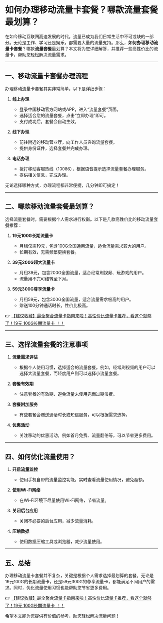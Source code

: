 # 如何办理移动流量卡套餐？哪款流量套餐最划算？

在如今移动互联网高速发展的时代，流量已成为我们日常生活中不可或缺的一部分。无论是工作、学习还是娱乐，都需要大量的流量支持。那么，**如何办理移动流量卡套餐**？哪款**流量套餐**最划算？本文将为您详细解答，并推荐一些高性价比的流量卡，帮助您轻松解决流量需求。

---

## 一、移动流量卡套餐办理流程

办理移动流量卡套餐其实非常简单，以下是详细步骤：

1. **线上办理**  
    - 登录中国移动官方网站或APP，进入“流量套餐”页面。  
    - 选择适合您的流量套餐，点击“立即办理”即可。  
    - 支付成功后，套餐会自动生效。  

2. **线下办理**  
    - 前往附近的移动营业厅，向工作人员咨询流量套餐。  
    - 提供身份证件，选择套餐并完成办理。  

3. **电话办理**  
    - 拨打移动客服热线（10086），根据语音提示选择流量套餐办理服务。  
    - 提供相关信息，完成办理。  

无论选择哪种方式，办理流程都非常便捷，几分钟即可搞定！

---

## 二、哪款移动流量套餐最划算？

选择流量套餐时，需要根据个人需求进行权衡。以下是几款高性价比的移动流量套餐推荐：

1. **19元100G长期流量卡**  
    - 月租仅需19元，包含100G全国通用流量，适合流量需求较大的用户。  
    - 长期有效，无需频繁更换套餐。  

2. **39元200G超大流量卡**  
    - 月租39元，包含200G全国流量，适合经常刷视频、玩游戏的用户。  
    - 流量用不完可结转至下月。  

3. **59元300G尊享流量卡**  
    - 月租59元，包含300G全国流量，适合流量需求极高的用户。  
    - 赠送100分钟通话时长，性价比极高。  

👉 [【建议收藏】最全聚合流量卡指南来啦！高性价比流量卡推荐，看这个就够了！19元 100G长期流量卡 ！！](https://bit.ly/Liuliangka)

---

## 三、选择流量套餐的注意事项

1. **流量需求评估**  
    - 根据个人使用习惯，选择适合的流量套餐。例如，经常刷视频的用户可以选择大流量套餐，而轻度用户则可以选择小流量套餐。  

2. **套餐有效期**  
    - 注意套餐的有效期，避免流量未使用完而过期浪费。  

3. **套餐附加服务**  
    - 有些套餐会赠送通话时长或短信服务，可以根据需求选择。  

4. **优惠活动**  
    - 关注移动的优惠活动，例如首月免费、流量翻倍等，可以节省更多费用。  

---

## 四、如何优化流量使用？

1. **开启流量监控**  
    - 使用手机自带的流量监控功能，实时查看流量使用情况，避免超额。  

2. **使用Wi-Fi网络**  
    - 在Wi-Fi环境下尽量使用Wi-Fi网络，节省流量。  

3. **关闭后台应用**  
    - 关闭不必要的后台应用，减少流量消耗。  

4. **压缩数据**  
    - 使用数据压缩工具或浏览器，减少流量使用。  

---

## 五、总结

办理移动流量卡套餐并不复杂，关键是根据个人需求选择最划算的套餐。无论是19元100G的长期流量卡，还是59元300G的尊享流量卡，都能满足不同用户的需求。同时，优化流量使用习惯也能帮助您节省更多费用。

👉 [【建议收藏】最全聚合流量卡指南来啦！高性价比流量卡推荐，看这个就够了！19元 100G长期流量卡 ！！](https://bit.ly/Liuliangka)

希望本文能为您提供有价值的参考，助您轻松解决流量问题！